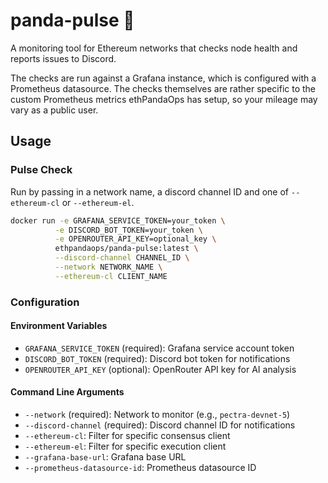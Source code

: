 # panda-pulse 🐼

A monitoring tool for Ethereum networks that checks node health and reports issues to Discord.

The checks are run against a Grafana instance, which is configured with a Prometheus datasource. The checks themselves are rather specific to the custom Prometheus metrics ethPandaOps has setup, so your mileage may vary as a public user.

## Usage

### Pulse Check

Run by passing in a network name, a discord channel ID and one of `--ethereum-cl` or `--ethereum-el`.

```bash
docker run -e GRAFANA_SERVICE_TOKEN=your_token \
          -e DISCORD_BOT_TOKEN=your_token \
          -e OPENROUTER_API_KEY=optional_key \
          ethpandaops/panda-pulse:latest \
          --discord-channel CHANNEL_ID \
          --network NETWORK_NAME \
          --ethereum-cl CLIENT_NAME
```

### Configuration

#### Environment Variables

- `GRAFANA_SERVICE_TOKEN` (required): Grafana service account token
- `DISCORD_BOT_TOKEN` (required): Discord bot token for notifications
- `OPENROUTER_API_KEY` (optional): OpenRouter API key for AI analysis

#### Command Line Arguments

- `--network` (required): Network to monitor (e.g., `pectra-devnet-5`)
- `--discord-channel` (required): Discord channel ID for notifications
- `--ethereum-cl`: Filter for specific consensus client
- `--ethereum-el`: Filter for specific execution client
- `--grafana-base-url`: Grafana base URL
- `--prometheus-datasource-id`: Prometheus datasource ID
